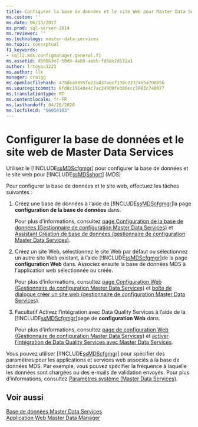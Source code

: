 ```yaml
---
title: Configurer la base de données et le site Web pour Master Data Services | Microsoft Docs
ms.custom: ''
ms.date: 06/13/2017
ms.prod: sql-server-2014
ms.reviewer: ''
ms.technology: master-data-services
ms.topic: conceptual
f1_keywords:
- sql12.mds.configmanager.general.f1
ms.assetid: d50863e7-50d9-4ab8-aabb-fd68e2d132a1
author: lrtoyou1223
ms.author: lle
manager: craigg
ms.openlocfilehash: 478dea9095fe22a437aecf138c22374b5a70885b
ms.sourcegitcommit: 6fd8c1914de4c7ac24900fe388ecc7883c740077
ms.translationtype: MT
ms.contentlocale: fr-FR
ms.lasthandoff: 04/26/2020
ms.locfileid: "66054103"
---
```

# <a name="set-up-the-database-and-website-for-master-data-services"></a>Configurer la base de données et le site web de Master Data Services
  Utilisez le [!INCLUDE[ssMDScfgmgr](../includes/ssmdscfgmgr-md.md)] pour configurer la base de données et le site web pour [!INCLUDE[ssMDSshort](../includes/ssmdsshort-md.md)] (MDS)  
  
 Pour configurer la base de données et le site web, effectuez les tâches suivantes :  
  
1.  Créez une base de données à l’aide de [!INCLUDE[ssMDScfgmgr](../includes/ssmdscfgmgr-md.md)]la page **configuration de la base de données** dans.  
  
     Pour plus d’informations, consultez [page Configuration de la base de données &#40;Gestionnaire de configuration Master Data Services&#41;](../../2014/master-data-services/database-configuration-page-master-data-services-configuration-manager.md) et [Assistant Création de base de données &#40;gestionnaire de configuration Master Data Services&#41;](../../2014/master-data-services/create-database-wizard-master-data-services-configuration-manager.md).  
  
2.  Créez un site Web, sélectionnez le site Web par défaut ou sélectionnez un autre site Web existant, à l’aide [!INCLUDE[ssMDScfgmgr](../includes/ssmdscfgmgr-md.md)]de la page **configuration Web** dans. Associez ensuite la base de données MDS à l'application web sélectionnée ou créée.  
  
     Pour plus d’informations, consultez [page Configuration Web &#40;Gestionnaire de configuration Master Data Services&#41;](../../2014/master-data-services/web-configuration-page-master-data-services-configuration-manager.md) et [boîte de dialogue créer un site web &#40;gestionnaire de configuration Master Data Services&#41;](../../2014/master-data-services/create-website-dialog-box-master-data-services-configuration-manager.md).  
  
3.  Facultatif Activez l’intégration avec Data Quality Services à l’aide de la [!INCLUDE[ssMDScfgmgr](../includes/ssmdscfgmgr-md.md)]page de **configuration Web** dans.  
  
     Pour plus d’informations, consultez [page de configuration Web &#40;Gestionnaire de configuration Master Data Services&#41;](../../2014/master-data-services/web-configuration-page-master-data-services-configuration-manager.md) et [activer l’intégration de Data Quality Services avec Master Data Services](install-windows/enable-data-quality-services-integration-with-master-data-services.md).  
  
 Vous pouvez utiliser [!INCLUDE[ssMDScfgmgr](../includes/ssmdscfgmgr-md.md)] pour spécifier des paramètres pour les applications et services web associés à la base de données MDS. Par exemple, vous pouvez spécifier la fréquence à laquelle les données sont chargées ou des e-mails de validation envoyés. Pour plus d’informations, consultez [Paramètres système &#40;Master Data Services&#41;](../../2014/master-data-services/system-settings-master-data-services.md).  
  
## <a name="see-also"></a>Voir aussi  
 [Base de données Master Data Services](../../2014/master-data-services/master-data-services-database.md)   
 [Application Web Master Data Manager](../../2014/master-data-services/master-data-manager-web-application.md)  
  
  
